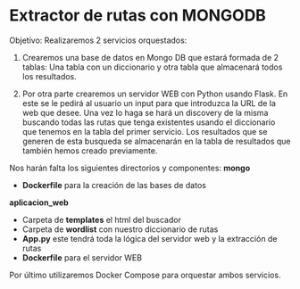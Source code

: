 # Extractor de rutas con MONGODB

Objetivo:
Realizaremos 2 servicios orquestados:
1.  Crearemos una base de datos en Mongo DB que estará formada de 2 tablas: Una tabla con un diccionario y otra tabla que almacenará todos los resultados.

2. Por otra parte crearemos un servidor WEB con Python usando Flask. En este se le pedirá al usuario un input para que introduzca la URL de la web que desee. Una vez lo haga se hará un discovery de la misma buscando todas las rutas que tenga existentes usando el diccionario que tenemos en la tabla del primer servicio. Los resultados que se generen de esta busqueda se almacenarán en la tabla de resultados que también hemos creado previamente.

Nos harán falta los siguientes directorios y componentes:
**mongo**
 - **Dockerfile** para la creación de las bases de datos

**aplicacion_web**
 - Carpeta de **templates** el html del buscador
 - Carpeta de **wordlist** con nuestro diccionario de rutas
 - **App.py** este tendrá toda la lógica del servidor web y la extracción de rutas
 - **Dockerfile** para el servidor WEB

Por último utilizaremos Docker Compose para orquestar ambos servicios.
